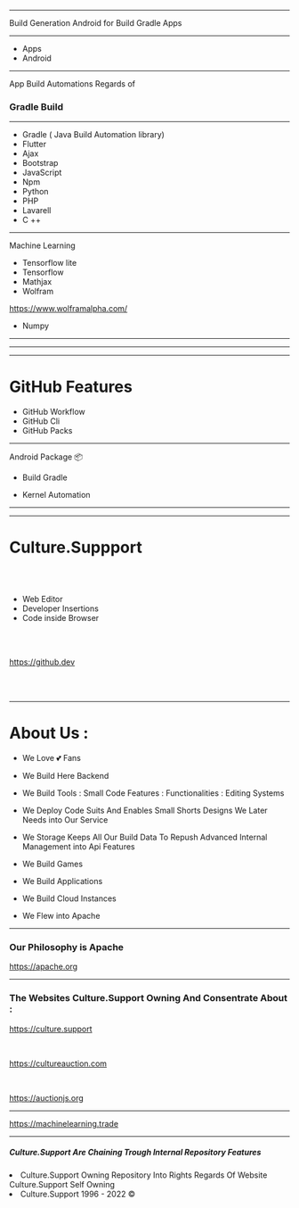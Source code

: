 

--------

Build Generation Android for Build Gradle Apps 

--------

- Apps 
- Android


----

App Build Automations Regards of <h3> Gradle Build </h3>

-----

- Gradle ( Java Build Automation library)
- Flutter 
- Ajax
- Bootstrap
- JavaScript
- Npm 
- Python
- PHP
- Lavarell
- C ++

-----
 
Machine Learning

- Tensorflow lite
- Tensorflow
- Mathjax 
- Wolfram 

https://www.wolframalpha.com/


- Numpy

---
---
---

<H1> GitHub Features </h1>

- GitHub Workflow
- GitHub Cli
- GitHub Packs

------

Android Package 📦

- Build Gradle

- Kernel Automation


-----------------


<hr>
<h1> Culture.Suppport </h1>
<br>
<br>

- Web Editor 
- Developer Insertions 
- Code inside Browser

<br>
<br>

https://github.dev


<br>
<br>

<hr>

<h1> About Us : </h1>

- We Love 💕 Fans

- We Build Here Backend 
- We Build Tools : Small Code Features : Functionalities : Editing Systems 
- We Deploy Code Suits And Enables Small Shorts Designs We Later Needs into Our Service
- We Storage Keeps All Our Build Data To Repush Advanced Internal Management into Api Features
- We Build Games
- We Build Applications
- We Build Cloud Instances 
- We Flew into Apache 

<hr>

<h3> Our Philosophy is Apache </h3>

https://apache.org

<hr>


<h3> The Websites Culture.Support Owning And Consentrate About : </h3>


https://culture.support

<br>

https://cultureauction.com

<br>

https://auctionjs.org

<hr> 

https://machinelearning.trade

<hr>



<h5>  Culture.Support Are Chaining Trough Internal Repository Features </h5>

<li> Culture.Support Owning Repository Into Rights Regards Of Website Culture.Support Self Owning </li>

<li> Culture.Support 1996 - 2022 © </li>


